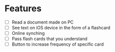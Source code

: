 # Features

- [ ] Read a document made on PC
- [ ] See text on iOS device in the form of a flashcard
- [ ] Online synching
- [ ] Pass flash cards that you understand
- [ ] Button to increase frequency of specific card
